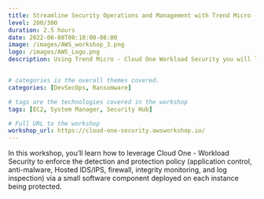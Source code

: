 ```yaml
---
title: Streamline Security Operations and Management with Trend Micro - Cloud One
level: 200/300
duration: 2.5 hours
date: 2022-06-08T00:10:00-08:00
image: /images/AWS_workshop_3.png
logo: /images/AWS_Logo.png
description: Using Trend Micro - Cloud One Workload Security you will learn how to automate security deployment and protect workloads no matter their location.


# categories is the overall themes covered. 
categories: [DevSecOps, Ransomware]

# tags are the technologies covered in the workshop
tags: [EC2, System Manager, Security Hub]

# Full URL to the workshop
workshop_url: https://cloud-one-security.awsworkshop.io/
---
```

In this workshop, you’ll learn how to leverage Cloud One - Workload Security to enforce the detection and protection policy (application control, anti-malware, Hosted IDS/IPS, firewall, integrity monitoring, and log inspection) via a small software component deployed on each instance being protected.
